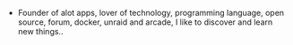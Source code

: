 - Founder of alot apps, lover of technology, programming language, open source, forum, docker, unraid and arcade, I like to discover and learn new things..
  <br>














































































































































































































































































































































































